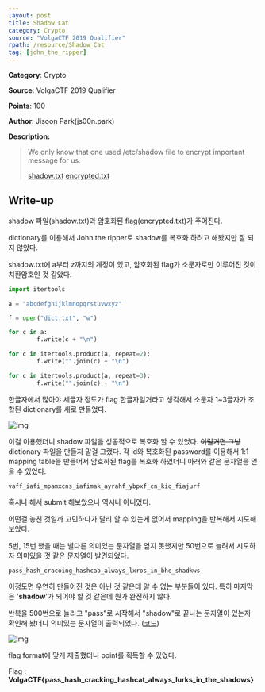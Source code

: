 ```yaml
---
layout: post
title: Shadow Cat
category: Crypto
source: "VolgaCTF 2019 Qualifier"
rpath: /resource/Shadow_Cat
tag: [john_the_ripper]
---
```


**Category**: Crypto

**Source**: VolgaCTF 2019 Qualifier

**Points**: 100

**Author**: Jisoon Park(js00n.park)

**Description:** 

> We only know that one used /etc/shadow file to encrypt important message for us.
> 
> [shadow.txt]({{site.github.master}}{{page.rpath}}/shadow.txt) [encrypted.txt]({{site.github.master}}{{page.rpath}}/encrypted.txt)

## Write-up

shadow 파일(shadow.txt)과 암호화된 flag(encrypted.txt)가 주어진다.

dictionary를 이용해서 John the ripper로 shadow를 복호화 하려고 해봤지만 잘 되지 않았다.

shadow.txt에 a부터 z까지의 계정이 있고, 암호화된 flag가 소문자로만 이루어진 것이 치환암호인 것 같았다. 

```python
import itertools

a = "abcdefghijklmnopqrstuvwxyz"

f = open("dict.txt", "w")

for c in a:
        f.write(c + "\n")

for c in itertools.product(a, repeat=2):
        f.write("".join(c) + "\n")

for c in itertools.product(a, repeat=3):
        f.write("".join(c) + "\n")
```

한글자에서 많아야 세글자 정도가 flag 한글자일거라고 생각해서 소문자 1\~3글자가 조합된 dictionary를 새로 만들었다.

![img]({{page.rpath|prepend:site.baseurl}}/john.png)

이걸 이용했더니 shadow 파일을 성공적으로 복호화 할 수 있었다. ~~이럴거면 그냥 dictionary 파일을 만들지 말걸 그랬다.~~ 각 id와 복호화된 password를 이용해서 1:1 mapping table을 만들어서 암호하된 flag를 복호화 하였더니 아래와 같은 문자열을 얻을 수 있었다.

```
vaff_iafi_mpamxcns_iafimak_ayrahf_ybpxf_cn_kiq_fiajurf
```

혹시나 해서 submit 해보았으나 역시나 아니었다.

어떤걸 놓친 것일까 고민하다가 달리 할 수 있는게 없어서 mapping을 반복해서 시도해 보았다.

5번, 15번 했을 때는 별다른 의미있는 문자열을 얻지 못했지만 50번으로 늘려서 시도하자 의미있을 것 같은 문자열이 발견되었다.

```
pass_hash_cracoing_hashcab_always_lxros_in_bhe_shadkws
```

이정도면 우연히 만들어진 것은 아닌 것 같은데 알 수 없는 부분들이 있다. 특히 마지막은 '**shadow**'가 되어야 할 것 같은데 뭔가 완전하지 않다.

반복을 500번으로 늘리고 "pass"로 시작해서 "shadow"로 끝나는 문자열이 있는지 확인해 봤더니 의미있는 문자열이 출력되었다. ([코드]({{site.github.master}}{{page.rpath}}/ex.py))

![img]({{page.rpath|prepend:site.baseurl}}/flag.png)

flag format에 맞게 제출했더니 point를 획득할 수 있었다.

Flag : **VolgaCTF{pass_hash_cracking_hashcat_always_lurks_in_the_shadows}**

